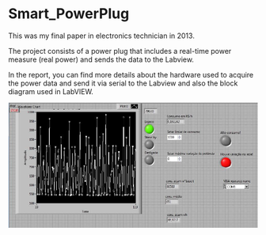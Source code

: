 # Smart_PowerPlug

This was my final paper in electronics technician in 2013.

The project consists of a power plug that includes a real-time power measure (real power) and sends the data to the Labview.

In the report, you can find more details about the hardware used to acquire the power data and send it via serial to the Labview and also the block diagram used in LabVIEW.  
  
![alt text](https://github.com/rcharaba/Smart_PowerPlug/blob/master/Labview_pannel.PNG)  
